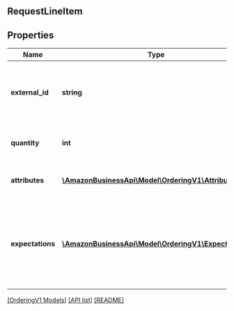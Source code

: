 ## RequestLineItem

## Properties

Name | Type | Description | Notes
------------ | ------------- | ------------- | -------------
**external_id** | **string** | A customer-specified identifier that is unique for each line item. |
**quantity** | **int** | The total number to order for this item. |
**attributes** | [**\AmazonBusinessApi\Model\OrderingV1\Attribute[]**](Attribute.md) | Customer-determined line item properties. |
**expectations** | [**\AmazonBusinessApi\Model\OrderingV1\Expectation[]**](Expectation.md) | Line-item-specific customer expectations about aspects of the order they do not directly control. |

[[OrderingV1 Models]](../) [[API list]](../../Api) [[README]](../../../README.md)
